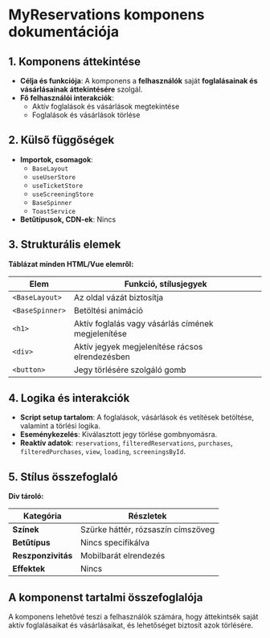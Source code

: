 # **MyReservations komponens dokumentációja**

## **1. Komponens áttekintése**
- **Célja és funkciója**: A komponens a **felhasználók** saját **foglalásainak és vásárlásainak áttekintésére** szolgál.
- **Fő felhasználói interakciók**:
  - Aktív foglalások és vásárlások megtekintése
  - Foglalások és vásárlások törlése

## **2. Külső függőségek**
- **Importok, csomagok**:
  - `BaseLayout`
  - `useUserStore`
  - `useTicketStore`
  - `useScreeningStore`
  - `BaseSpinner`
  - `ToastService`
- **Betűtípusok, CDN-ek**: Nincs

## **3. Strukturális elemek**
**Táblázat minden HTML/Vue elemről:**

| **Elem**        | **Funkció, stílusjegyek**                          |
| --------------- | -------------------------------------------------- |
| `<BaseLayout>`  | Az oldal vázát biztosítja                          |
| `<BaseSpinner>` | Betöltési animáció                                 |
| `<h1>`          | Aktív foglalás vagy vásárlás címének megjelenítése |
| `<div>`         | Aktív jegyek megjelenítése rácsos elrendezésben    |
| `<button>`      | Jegy törlésére szolgáló gomb                       |

## **4. Logika és interakciók**
- **Script setup tartalom**: A foglalások, vásárlások és vetítések betöltése, valamint a törlési logika.
- **Eseménykezelés**: Kiválasztott jegy törlése gombnyomásra.
- **Reaktív adatok**: `reservations`, `filteredReservations`, `purchases`, `filteredPurchases`, `view`, `loading`, `screeningsById`.

## **5. Stílus összefoglaló**
**Div tároló:**

| **Kategória**      | **Részletek**                                    |
| ------------------ | ------------------------------------------------ |
| **Színek**         | Szürke háttér, rózsaszín címszöveg               |
| **Betűtípus**      | Nincs specifikálva                               |
| **Reszponzivitás** | Mobilbarát elrendezés                            |
| **Effektek**       | Nincs                                            |

## **A komponenst tartalmi összefoglalója**
A komponens lehetővé teszi a felhasználók számára, hogy áttekintsék saját aktív foglalásaikat és vásárlásaikat, és lehetőséget biztosít azok törlésére.